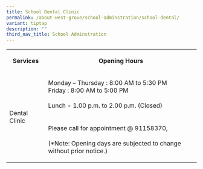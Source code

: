 ```yaml
---
title: School Dental Clinic
permalink: /about-west-grove/school-adminstration/school-dental/
variant: tiptap
description: ""
third_nav_title: School Adminstration
---
```

<p></p>
<table>
<tbody>
<tr>
<th rowspan="1" colspan="1">
<p>Services</p>
</th>
<th rowspan="1" colspan="1">
<p>Opening Hours</p>
</th>
</tr>
<tr>
<td rowspan="1" colspan="1">
<p>Dental Clinic
<br>
</p>
</td>
<td rowspan="1" colspan="1">
<p>Monday – Thursday : 8:00 AM to 5:30 PM
<br>Friday : 8:00 AM to 5:00 PM
<br>
<br>Lunch - 1.00 p.m. to 2.00 p.m. (Closed)
<br>
<br>
<br>Please call for appointment @ 91158370,
<br>
<br>(*Note: Opening days are subjected to change without prior notice.)</p>
</td>
</tr>
</tbody>
</table>
<p></p>
